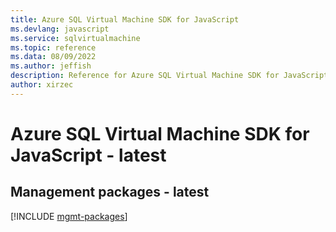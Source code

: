 ```yaml
---
title: Azure SQL Virtual Machine SDK for JavaScript
ms.devlang: javascript
ms.service: sqlvirtualmachine
ms.topic: reference
ms.data: 08/09/2022
ms.author: jeffish
description: Reference for Azure SQL Virtual Machine SDK for JavaScript
author: xirzec
---
```

# Azure SQL Virtual Machine SDK for JavaScript - latest

## Management packages - latest
[!INCLUDE [mgmt-packages](sql-virtual-machine-mgmt-index.md)]